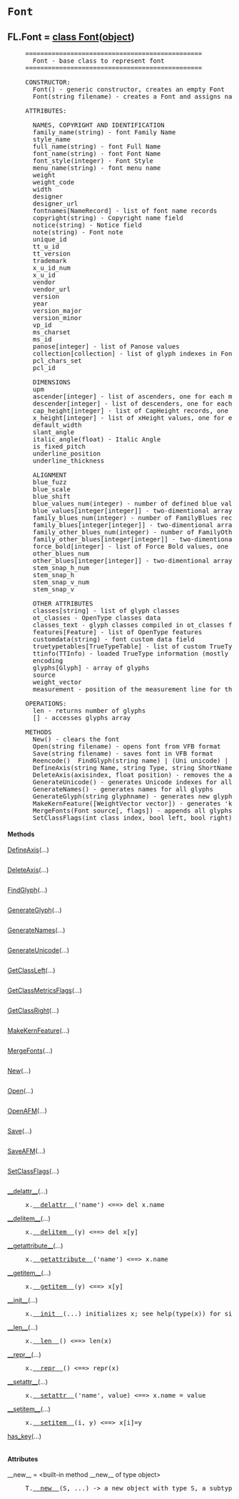 

<a name="FL.Font"></a>

# `Font`


<dt class="class"><h2><span class="class-name">FL.Font</span> = <a name="FL.Font" href="#FL.Font">class Font</a>(<a href="./__builtin__.html#object">object</a>)</h2></dt><dd class="class"><dd>


<pre class="doc" markdown="0">===============================================
  Font - base class to represent font
===============================================

CONSTRUCTOR:
  Font() - generic constructor, creates an empty Font  Font(Font) - copy constructor
  Font(string filename) - creates a Font and assigns name of the file from which it was opened

ATTRIBUTES:

  NAMES, COPYRIGHT AND IDENTIFICATION
  family_name(string) - font Family Name
  style_name
  full_name(string) - font Full Name
  font_name(string) - font Font Name
  font_style(integer) - Font Style
  menu_name(string) - font menu name
  weight
  weight_code
  width
  designer
  designer_url
  fontnames[NameRecord] - list of font name records
  copyright(string) - Copyright name field
  notice(string) - Notice field
  note(string) - Font note
  unique_id
  tt_u_id
  tt_version
  trademark
  x_u_id_num
  x_u_id
  vendor
  vendor_url
  version
  year
  version_major
  version_minor
  vp_id
  ms_charset
  ms_id
  panose[integer] - list of Panose values
  collection[collection] - list of glyph indexes in FontLab collection
  pcl_chars_set
  pcl_id

  DIMENSIONS
  upm
  ascender[integer] - list of ascenders, one for each master
  descender[integer] - list of descenders, one for each master
  cap_height[integer] - list of CapHeight records, one for each master
  x_height[integer] - list of xHeight values, one for each master
  default_width
  slant_angle
  italic_angle(float) - Italic Angle
  is_fixed_pitch
  underline_position
  underline_thickness

  ALIGNMENT
  blue_fuzz
  blue_scale
  blue_shift
  blue_values_num(integer) - number of defined blue values
  blue_values[integer[integer]] - two-dimentional array of BlueValues - master index is top-level index
  family_blues_num(integer) - number of FamilyBlues records
  family_blues[integer[integer]] - two-dimentional array of FamilyBlues - master index is top-level index
  family_other_blues_num(integer) - number of FamilyOtherBlues records
  family_other_blues[integer[integer]] - two-dimentional array of FamilyOtherBlues - master index is top-level index
  force_bold[integer] - list of Force Bold values, one for each master
  other_blues_num
  other_blues[integer[integer]] - two-dimentional array of OtherBlues - master index is top-level index
  stem_snap_h_num
  stem_snap_h
  stem_snap_v_num
  stem_snap_v

  OTHER ATTRIBUTES
  classes[string] - list of glyph classes
  ot_classes - OpenType classes data
  classes_text - glyph classes compiled in ot_classes format
  features[Feature] - list of OpenType features
  customdata(string) - font custom data field
  truetypetables[TrueTypeTable] - list of custom TrueType tables
  ttinfo(TTInfo) - loaded TrueType information (mostly hinting-related tables)
  encoding
  glyphs[Glyph] - array of glyphs
  source
  weight_vector
  measurement - position of the measurement line for the font

OPERATIONS:
  len - returns number of glyphs
  [] - accesses glyphs array

METHODS
  New() - clears the font
  Open(string filename) - opens font from VFB format
  Save(string filename) - saves font in VFB format
  Reencode()  FindGlyph(string name) | (Uni unicode) | (integer Unicode) - finds glyph and return its index or -1
  DefineAxis(string Name, string Type, string ShortName) - defines the new Multiple Master axis
  DeleteAxis(axisindex, float position) - removes the axis
  GenerateUnicode() - generates Unicode indexes for all glyphs
  GenerateNames() - generates names for all glyphs
  GenerateGlyph(string glyphname) - generates new glyph using 'glyphname' as a source of information about glyph's composition
  MakeKernFeature([WeightVector vector]) - generates 'kern' feature using font kerning and classes
  MergeFonts(Font source[, flags]) - appends all glyphs from the source font. Check mfXXXX constants for options
  SetClassFlags(int class_index, bool left, bool right) - allows to set 'left' and 'right' properties of the kerning class   SetClassFlags(int class_index, bool lsb, bool rsb, bool width) - allows to set 'lsb', 'rsb' and 'width' properties of the metrics class   GetClassLeft(int class_index) - returns the 'left' property of the class  GetClassRight(int class_index) - returns the 'right' property of the class  GetClassMetricsFlags(int class_index) - returns the tuple containing LSB, RSB and Width flags of the metrics class</pre>


</dd><h4 class="head-methods">Methods </h4><dl class="function"><dt><a name="Font-DefineAxis" href="#Font-DefineAxis"><span class="function-name">DefineAxis</span></a><span class="argspec">(...)</span></dt><dd>

<pre class="doc" markdown="0"></pre>

</dd></dl>
<dl class="function"><dt><a name="Font-DeleteAxis" href="#Font-DeleteAxis"><span class="function-name">DeleteAxis</span></a><span class="argspec">(...)</span></dt><dd>

<pre class="doc" markdown="0"></pre>

</dd></dl>
<dl class="function"><dt><a name="Font-FindGlyph" href="#Font-FindGlyph"><span class="function-name">FindGlyph</span></a><span class="argspec">(...)</span></dt><dd>

<pre class="doc" markdown="0"></pre>

</dd></dl>
<dl class="function"><dt><a name="Font-GenerateGlyph" href="#Font-GenerateGlyph"><span class="function-name">GenerateGlyph</span></a><span class="argspec">(...)</span></dt><dd>

<pre class="doc" markdown="0"></pre>

</dd></dl>
<dl class="function"><dt><a name="Font-GenerateNames" href="#Font-GenerateNames"><span class="function-name">GenerateNames</span></a><span class="argspec">(...)</span></dt><dd>

<pre class="doc" markdown="0"></pre>

</dd></dl>
<dl class="function"><dt><a name="Font-GenerateUnicode" href="#Font-GenerateUnicode"><span class="function-name">GenerateUnicode</span></a><span class="argspec">(...)</span></dt><dd>

<pre class="doc" markdown="0"></pre>

</dd></dl>
<dl class="function"><dt><a name="Font-GetClassLeft" href="#Font-GetClassLeft"><span class="function-name">GetClassLeft</span></a><span class="argspec">(...)</span></dt><dd>

<pre class="doc" markdown="0"></pre>

</dd></dl>
<dl class="function"><dt><a name="Font-GetClassMetricsFlags" href="#Font-GetClassMetricsFlags"><span class="function-name">GetClassMetricsFlags</span></a><span class="argspec">(...)</span></dt><dd>

<pre class="doc" markdown="0"></pre>

</dd></dl>
<dl class="function"><dt><a name="Font-GetClassRight" href="#Font-GetClassRight"><span class="function-name">GetClassRight</span></a><span class="argspec">(...)</span></dt><dd>

<pre class="doc" markdown="0"></pre>

</dd></dl>
<dl class="function"><dt><a name="Font-MakeKernFeature" href="#Font-MakeKernFeature"><span class="function-name">MakeKernFeature</span></a><span class="argspec">(...)</span></dt><dd>

<pre class="doc" markdown="0"></pre>

</dd></dl>
<dl class="function"><dt><a name="Font-MergeFonts" href="#Font-MergeFonts"><span class="function-name">MergeFonts</span></a><span class="argspec">(...)</span></dt><dd>

<pre class="doc" markdown="0"></pre>

</dd></dl>
<dl class="function"><dt><a name="Font-New" href="#Font-New"><span class="function-name">New</span></a><span class="argspec">(...)</span></dt><dd>

<pre class="doc" markdown="0"></pre>

</dd></dl>
<dl class="function"><dt><a name="Font-Open" href="#Font-Open"><span class="function-name">Open</span></a><span class="argspec">(...)</span></dt><dd>

<pre class="doc" markdown="0"></pre>

</dd></dl>
<dl class="function"><dt><a name="Font-OpenAFM" href="#Font-OpenAFM"><span class="function-name">OpenAFM</span></a><span class="argspec">(...)</span></dt><dd>

<pre class="doc" markdown="0"></pre>

</dd></dl>
<dl class="function"><dt><a name="Font-Save" href="#Font-Save"><span class="function-name">Save</span></a><span class="argspec">(...)</span></dt><dd>

<pre class="doc" markdown="0"></pre>

</dd></dl>
<dl class="function"><dt><a name="Font-SaveAFM" href="#Font-SaveAFM"><span class="function-name">SaveAFM</span></a><span class="argspec">(...)</span></dt><dd>

<pre class="doc" markdown="0"></pre>

</dd></dl>
<dl class="function"><dt><a name="Font-SetClassFlags" href="#Font-SetClassFlags"><span class="function-name">SetClassFlags</span></a><span class="argspec">(...)</span></dt><dd>

<pre class="doc" markdown="0"></pre>

</dd></dl>
<dl class="function"><dt><a name="Font-__delattr__" href="#Font-__delattr__"><span class="function-name">__delattr__</span></a><span class="argspec">(...)</span></dt><dd>

<pre class="doc" markdown="0">x.<a href="#FL.Font-__delattr__">__delattr__</a>('name') <==> del x.name</pre>

</dd></dl>
<dl class="function"><dt><a name="Font-__delitem__" href="#Font-__delitem__"><span class="function-name">__delitem__</span></a><span class="argspec">(...)</span></dt><dd>

<pre class="doc" markdown="0">x.<a href="#FL.Font-__delitem__">__delitem__</a>(y) <==> del x[y]</pre>

</dd></dl>
<dl class="function"><dt><a name="Font-__getattribute__" href="#Font-__getattribute__"><span class="function-name">__getattribute__</span></a><span class="argspec">(...)</span></dt><dd>

<pre class="doc" markdown="0">x.<a href="#FL.Font-__getattribute__">__getattribute__</a>('name') <==> x.name</pre>

</dd></dl>
<dl class="function"><dt><a name="Font-__getitem__" href="#Font-__getitem__"><span class="function-name">__getitem__</span></a><span class="argspec">(...)</span></dt><dd>

<pre class="doc" markdown="0">x.<a href="#FL.Font-__getitem__">__getitem__</a>(y) <==> x[y]</pre>

</dd></dl>
<dl class="function"><dt><a name="Font-__init__" href="#Font-__init__"><span class="function-name">__init__</span></a><span class="argspec">(...)</span></dt><dd>

<pre class="doc" markdown="0">x.<a href="#FL.Font-__init__">__init__</a>(...) initializes x; see help(type(x)) for signature</pre>

</dd></dl>
<dl class="function"><dt><a name="Font-__len__" href="#Font-__len__"><span class="function-name">__len__</span></a><span class="argspec">(...)</span></dt><dd>

<pre class="doc" markdown="0">x.<a href="#FL.Font-__len__">__len__</a>() <==> len(x)</pre>

</dd></dl>
<dl class="function"><dt><a name="Font-__repr__" href="#Font-__repr__"><span class="function-name">__repr__</span></a><span class="argspec">(...)</span></dt><dd>

<pre class="doc" markdown="0">x.<a href="#FL.Font-__repr__">__repr__</a>() <==> repr(x)</pre>

</dd></dl>
<dl class="function"><dt><a name="Font-__setattr__" href="#Font-__setattr__"><span class="function-name">__setattr__</span></a><span class="argspec">(...)</span></dt><dd>

<pre class="doc" markdown="0">x.<a href="#FL.Font-__setattr__">__setattr__</a>('name', value) <==> x.name = value</pre>

</dd></dl>
<dl class="function"><dt><a name="Font-__setitem__" href="#Font-__setitem__"><span class="function-name">__setitem__</span></a><span class="argspec">(...)</span></dt><dd>

<pre class="doc" markdown="0">x.<a href="#FL.Font-__setitem__">__setitem__</a>(i, y) <==> x[i]=y</pre>

</dd></dl>
<dl class="function"><dt><a name="Font-has_key" href="#Font-has_key"><span class="function-name">has_key</span></a><span class="argspec">(...)</span></dt><dd>

<pre class="doc" markdown="0"></pre>

</dd></dl>

  <h4 class="head-attrs">Attributes </h4><dl><dt><span class="other-name">__new__</span> = &lt;built-in method __new__ of type object&gt;<dd>

<pre class="doc" markdown="0">T.<a href="#FL.Font-__new__">__new__</a>(S, ...) -> a new object with type S, a subtype of T</pre>

</dd></dl>
</dd>
